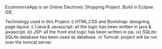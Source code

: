 EcommerceApp is an Online Electronic Shopping Project.
Build in Eclipse IDE.

Technology used in this Project:
i) HTML,CSS and Bootstrap: designing page layout.
ii )Java & Javascript: all the logic has been written in java & javascript.
iii) JSP: all the front end logic has been written in jsp.
iv) SQLite: SQLite database has been used as database.
v) Tomcat: project will be run over the tomcat server.

